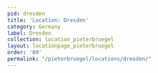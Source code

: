 ```yaml
---
pid: dresden
title: 'Location: Dresden'
category: Germany
label: Dresden
collection: location_pieterbruegel
layout: locationpage_pieterbruegel
order: '09'
permalink: "/pieterbruegel/locations/dresden/"
---
```


